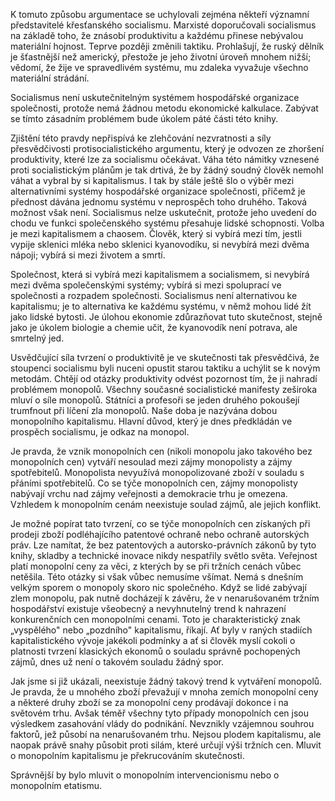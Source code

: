 K tomuto způsobu argumentace se uchylovali zejména někteří významní představitelé křesťanského socialismu. Marxisté doporučovali socialismus na základě toho, že znásobí produktivitu a každému přinese nebývalou materiální hojnost. Teprve později změnili taktiku. Prohlašují, že ruský dělník je šťastnější než americký, přestože je jeho životní úroveň mnohem nižší; vědomí, že žije ve spravedlivém systému, mu zdaleka vyvažuje všechno materiální strádání.

Socialismus není uskutečnitelným systémem hospodářské organizace společnosti, protože nemá žádnou metodu ekonomické kalkulace. Zabývat se tímto zásadním problémem bude úkolem páté části této knihy.

Zjištění této pravdy nepřispívá ke zlehčování nezvratnosti a síly přesvědčivosti protisocialistického argumentu, který je odvozen ze zhoršení produktivity, které lze za socialismu očekávat. Váha této námitky vznesené proti socialistickým plánům je tak drtivá, že by žádný soudný člověk nemohl váhat a vybral by si kapitalismus. I tak by stále ještě šlo o výběr mezi alternativními systémy hospodářské organizace společnosti, přičemž je přednost dávána jednomu systému v neprospěch toho druhého. Taková možnost však není. Socialismus nelze uskutečnit, protože jeho uvedení do chodu ve funkci společenského systému přesahuje lidské schopnosti. Volba je mezi kapitalismem a chaosem. Člověk, který si vybírá mezi tím, jestli vypije sklenici mléka nebo sklenici kyanovodíku, si nevybírá mezi dvěma nápoji; vybírá si mezi životem a smrtí.

Společnost, která si vybírá mezi kapitalismem a socialismem, si nevybírá mezi dvěma společenskými systémy; vybírá si mezi spoluprací ve společnosti a rozpadem společnosti. Socialismus není alternativou ke kapitalismu; je to alternativa ke každému systému, v němž mohou lidé žít jako lidské bytosti. Je úlohou ekonomie zdůrazňovat tuto skutečnost, stejně jako je úkolem biologie a chemie učit, že kyanovodík není potrava, ale smrtelný jed.

Usvědčující síla tvrzení o produktivitě je ve skutečnosti tak přesvědčivá, že stoupenci socialismu byli nuceni opustit starou taktiku a uchýlit se k novým metodám. Chtějí od otázky produktivity odvést pozornost tím, že ji nahradí problémem monopolů. Všechny současné socialistické manifesty zeširoka mluví o síle monopolů. Státníci a profesoři se jeden druhého pokoušejí trumfnout při líčení zla monopolů. Naše doba je nazývána dobou monopolního kapitalismu. Hlavní důvod, který je dnes předkládán ve prospěch socialismu, je odkaz na monopol.

Je pravda, že vznik monopolních cen (nikoli monopolu jako takového bez monopolních cen) vytváří nesoulad mezi zájmy monopolisty a zájmy spotřebitelů. Monopolista nevyužívá monopolizované zboží v souladu s přáními spotřebitelů. Co se týče monopolních cen, zájmy monopolisty nabývají vrchu nad zájmy veřejnosti a demokracie trhu je omezena. Vzhledem k monopolním cenám neexistuje soulad zájmů, ale jejich konflikt.

Je možné popírat tato tvrzení, co se týče monopolních cen získaných při prodeji zboží podléhajícího patentové ochraně nebo ochraně autorských práv. Lze namítat, že bez patentových a autorsko-právních zákonů by tyto knihy, skladby a technické inovace nikdy nespatřily světlo světa. Veřejnost platí monopolní ceny za věci, z kterých by se při tržních cenách vůbec netěšila. Této otázky si však vůbec nemusíme všímat. Nemá s dnešním velkým sporem o monopoly skoro nic společného. Když se lidé zabývají zlem monopolu, pak nutně docházejí k závěru, že v nenarušovaném tržním hospodářství existuje všeobecný a nevyhnutelný trend k nahrazení konkurenčních cen monopolními cenami. Toto je charakteristický znak „vyspělého" nebo „pozdního" kapitalismu, říkají. Ať byly v raných stadiích kapitalistického vývoje jakékoli podmínky a ať si člověk myslí cokoli o platnosti tvrzení klasických ekonomů o souladu správně pochopených zájmů, dnes už není o takovém souladu žádný spor.

Jak jsme si již ukázali, neexistuje žádný takový trend k vytváření monopolů. Je pravda, že u mnohého zboží převažují v mnoha zemích monopolní ceny a některé druhy zboží se za monopolní ceny prodávají dokonce i na světovém trhu. Avšak téměř všechny tyto případy monopolních cen jsou výsledkem zasahování vlády do podnikání. Nevznikly vzájemnou souhrou faktorů, jež působí na nenarušovaném trhu. Nejsou plodem kapitalismu, ale naopak právě snahy působit proti silám, které určují výši tržních cen. Mluvit o monopolním kapitalismu je překrucováním skutečnosti.

Správnější by bylo mluvit o monopolním intervencionismu nebo o monopolním etatismu.